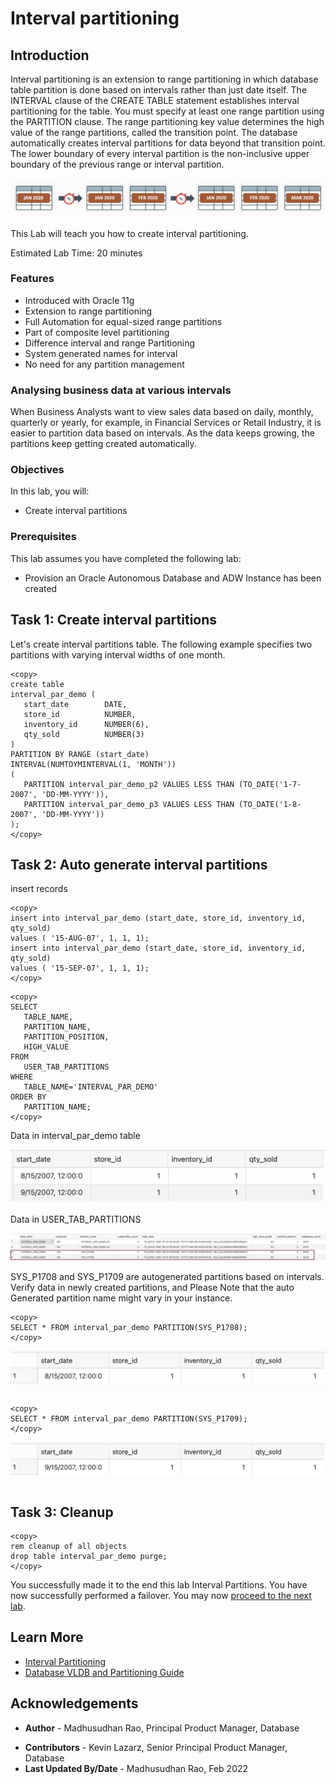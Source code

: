 # Interval partitioning 

## Introduction
Interval partitioning is an extension to range partitioning in which database table partition is done based on intervals rather than just date itself. The INTERVAL clause of the CREATE TABLE statement establishes interval partitioning for the table. You must specify at least one range partition using the PARTITION clause. The range partitioning key value determines the high value of the range partitions, called the transition point. The database automatically creates interval partitions for data beyond that transition point. The lower boundary of every interval partition is the non-inclusive upper boundary of the previous range or interval partition. 

 ![Image alt text](images/interval-partitioning-introduction.png "Interval Partition")

 This Lab will teach you how to create interval partitioning.

 Estimated Lab Time: 20 minutes

### Features

*	Introduced with Oracle 11g
*	Extension to range partitioning
*	Full Automation for equal-sized range partitions
*	Part of composite level partitioning 
*	Difference interval and range Partitioning 
*	System generated names for interval 
*	No need for any partition management

### Analysing business data at various intervals 

When Business Analysts want to view sales data based on daily, monthly, quarterly or yearly, for example, in Financial Services or Retail Industry, it is easier to partition data based on intervals. As the data keeps growing, the partitions keep getting created automatically.  
 
### Objectives
 
In this lab, you will:
* Create interval partitions

### Prerequisites
This lab assumes you have completed the following lab:

- Provision an Oracle Autonomous Database and ADW Instance has been created
  
## Task 1: Create interval partitions

Let's create interval partitions table. The following example specifies two partitions with varying interval widths of one month.
 
```
<copy>
create table  
interval_par_demo (  
   start_date        DATE, 
   store_id          NUMBER, 
   inventory_id      NUMBER(6), 
   qty_sold          NUMBER(3) 
)  
PARTITION BY RANGE (start_date)  
INTERVAL(NUMTOYMINTERVAL(1, 'MONTH'))  
(   
   PARTITION interval_par_demo_p2 VALUES LESS THAN (TO_DATE('1-7-2007', 'DD-MM-YYYY')), 
   PARTITION interval_par_demo_p3 VALUES LESS THAN (TO_DATE('1-8-2007', 'DD-MM-YYYY'))  
);
</copy>
```

## Task 2: Auto generate interval partitions


insert records
```
<copy>
insert into interval_par_demo (start_date, store_id, inventory_id, qty_sold)  
values ( '15-AUG-07', 1, 1, 1); 
insert into interval_par_demo (start_date, store_id, inventory_id, qty_sold)  
values ( '15-SEP-07', 1, 1, 1);
</copy>
```  

```
<copy>
SELECT  
   TABLE_NAME,  
   PARTITION_NAME,  
   PARTITION_POSITION,  
   HIGH_VALUE 
FROM  
   USER_TAB_PARTITIONS  
WHERE  
   TABLE_NAME='INTERVAL_PAR_DEMO' 
ORDER BY  
   PARTITION_NAME;
</copy>
```

Data in  interval\_par\_demo  table 

![Image alt text](images/interval-partition-select.png "interval_par_demo Select")

Data in  USER\_TAB\_PARTITIONS 

![Image alt text](images/interval-partition-select-data.png "USER_TAB_PARTITIONS Data")

SYS\_P1708 and SYS\_P1709 are autogenerated partitions based on intervals. Verify data in newly created partitions, and Please Note that the auto Generated partition name might vary in your instance.

```
<copy> 
SELECT * FROM interval_par_demo PARTITION(SYS_P1708);
</copy>
```
![Image alt text](images/sys-p1708-data.png "SYS_P1708 Data")

```
<copy> 
SELECT * FROM interval_par_demo PARTITION(SYS_P1709);
</copy>
```
![Image alt text](images/sys-p1709-data.png "SYS_P1709 Data")

## Task 3: Cleanup
 

```
<copy>
rem cleanup of all objects
drop table interval_par_demo purge; 
</copy>
```
   
You successfully made it to the end this lab Interval Partitions. 
You have now successfully performed a failover. You may now [proceed to the next lab](#next).   

## Learn More

* [Interval Partitioning](https://livesql.oracle.com/apex/livesql/file/content_O2Q47KN64Y8T46UK19XX43LYR.html)
* [Database VLDB and Partitioning Guide](https://docs.oracle.com/en/database/oracle/oracle-database/21/vldbg/partition-create-tables-indexes.html)

## Acknowledgements

- **Author** - Madhusudhan Rao, Principal Product Manager, Database
* **Contributors** - Kevin Lazarz, Senior Principal Product Manager, Database  
* **Last Updated By/Date** -  Madhusudhan Rao, Feb 2022 
